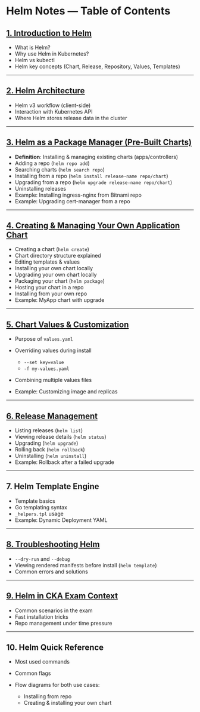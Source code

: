 # **Helm Notes — Table of Contents**

## [**1. Introduction to Helm**](https://github.com/ibtisam-iq/nectar/blob/main/helm/helm-guide.md#section-1--introduction-to-helm)

* What is Helm?
* Why use Helm in Kubernetes?
* Helm vs kubectl
* Helm key concepts (Chart, Release, Repository, Values, Templates)

---

## [**2. Helm Architecture**](https://github.com/ibtisam-iq/nectar/blob/main/helm/helm-guide.md#section-2--helm-architecture)

* Helm v3 workflow (client-side)
* Interaction with Kubernetes API
* Where Helm stores release data in the cluster

---

## [**3. Helm as a Package Manager (Pre-Built Charts)**](https://github.com/ibtisam-iq/nectar/blob/main/helm/helm-guide.md#section-3--helm-as-a-package-manager-pre-built-charts)

* **Definition**: Installing & managing existing charts (apps/controllers)
* Adding a repo (`helm repo add`)
* Searching charts (`helm search repo`)
* Installing from a repo (`helm install release-name repo/chart`)
* Upgrading from a repo (`helm upgrade release-name repo/chart`)
* Uninstalling releases
* Example: Installing ingress-nginx from Bitnami repo
* Example: Upgrading cert-manager from a repo

---

## [**4. Creating & Managing Your Own Application Chart**](https://github.com/ibtisam-iq/nectar/blob/main/helm/helm-guide.md#section-4-creating--managing-your-own-application-chart)

* Creating a chart (`helm create`)
* Chart directory structure explained
* Editing templates & values
* Installing your own chart locally
* Upgrading your own chart locally
* Packaging your chart (`helm package`)
* Hosting your chart in a repo
* Installing from your own repo
* Example: MyApp chart with upgrade

---

## [**5. Chart Values & Customization**](https://github.com/ibtisam-iq/nectar/blob/main/helm/helm-guide.md#section-5-chart-values--customization)

* Purpose of `values.yaml`
* Overriding values during install

  * `--set key=value`
  * `-f my-values.yaml`
* Combining multiple values files
* Example: Customizing image and replicas

---

## [**6. Release Management**](https://github.com/ibtisam-iq/nectar/blob/main/helm/helm-guide.md#section-6--upgrading-rolling-back--uninstalling-releases)

* Listing releases (`helm list`)
* Viewing release details (`helm status`)
* Upgrading (`helm upgrade`)
* Rolling back (`helm rollback`)
* Uninstalling (`helm uninstall`)
* Example: Rollback after a failed upgrade

---

## **7. Helm Template Engine**

* Template basics
* Go templating syntax
* `_helpers.tpl` usage
* Example: Dynamic Deployment YAML

---

## [**8. Troubleshooting Helm**](https://github.com/ibtisam-iq/nectar/blob/main/helm/helm-guide.md#section-8--troubleshooting-helm)

* `--dry-run` and `--debug`
* Viewing rendered manifests before install (`helm template`)
* Common errors and solutions

---

## [**9. Helm in CKA Exam Context**](https://github.com/ibtisam-iq/nectar/blob/main/helm/helm-guide.md#section-9--helm-in-cka-exam-context)

* Common scenarios in the exam
* Fast installation tricks
* Repo management under time pressure

---

## **10. Helm Quick Reference**

* Most used commands
* Common flags
* Flow diagrams for both use cases:

  * Installing from repo
  * Creating & installing your own chart










